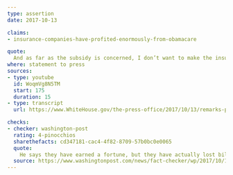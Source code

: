 ```yaml
---
type: assertion
date: 2017-10-13

claims:
- insurance-companies-have-profited-enormously-from-obamacare

quote:
  And as far as the subsidy is concerned, I don’t want to make the insurance companies rich. If you look at their stock price over the last number of years, take a look at what's happened with those insurance companies. They're making a fortune by getting that kind of money.
where: statement to press
sources:
- type: youtube
  id: WoqmVg8N5TM
  start: 175
  duration: 15
- type: transcript
  url: https://www.WhiteHouse.gov/the-press-office/2017/10/13/remarks-president-trump-marine-one-departure

checks:
- checker: washington-post
  rating: 4-pinocchios
  sharethefacts: cd347181-cac4-4f82-8709-57b0bc0e0065
  quote:
    He says they have earned a fortune, but they have actually lost billions, according to company filings and industry analysts. That’s why some of the companies he named have left the business.
  source: https://www.washingtonpost.com/news/fact-checker/wp/2017/10/19/president-trumps-false-claim-that-insurance-companies-have-made-a-fortune-from-obamacare/
---
```

